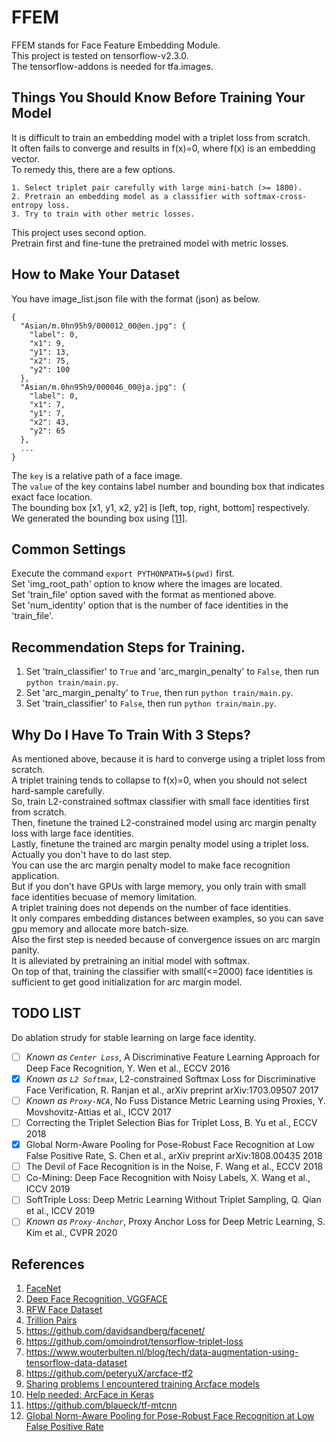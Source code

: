 # FFEM  
FFEM stands for Face Feature Embedding Module.  
This project is tested on tensorflow-v2.3.0.  
The tensorflow-addons is needed for tfa.images.  

## Things You Should Know Before Training Your Model
It is difficult to train an embedding model with a triplet loss from scratch.  
It often fails to converge and results in f(x)=0, where f(x) is an embedding vector.  
To remedy this, there are a few options.  
```
1. Select triplet pair carefully with large mini-batch (>= 1800).
2. Pretrain an embedding model as a classifier with softmax-cross-entropy loss.
3. Try to train with other metric losses.
```
This project uses second option.  
Pretrain first and fine-tune the pretrained model with metric losses.  

## How to Make Your Dataset
You have image_list.json file with the format (json) as below.  
```
{
  "Asian/m.0hn95h9/000012_00@en.jpg": {
    "label": 0,
    "x1": 9,
    "y1": 13,
    "x2": 75,
    "y2": 100
  },
  "Asian/m.0hn95h9/000046_00@ja.jpg": {
    "label": 0,
    "x1": 7,
    "y1": 7,
    "x2": 43,
    "y2": 65
  },
  ...
}
```
The `key` is a relative path of a face image.   
The `value` of the key contains label number and bounding box that indicates exact face location.  
The bounding box [x1, y1, x2, y2] is [left, top, right, bottom] respectively.  
We generated the bounding box using [[11]](https://github.com/blaueck/tf-mtcnn).  

## Common Settings
Execute the command `export PYTHONPATH=$(pwd)` first.  
Set 'img_root_path' option to know where the images are located.  
Set 'train_file' option saved with the format as mentioned above.  
Set 'num_identity' option that is the number of face identities in the 'train_file'.  

## Recommendation Steps for Training.
1. Set 'train_classifier' to `True` and 'arc_margin_penalty' to `False`, then run `python train/main.py`.  
2. Set 'arc_margin_penalty' to `True`, then run `python train/main.py`.  
3. Set 'train_classifier' to `False`, then run `python train/main.py`.  

## Why Do I Have To Train With 3 Steps?
As mentioned above, because it is hard to converge using a triplet loss from scratch.  
A triplet training tends to collapse to f(x)=0, when you should not select hard-sample carefully.  
So, train L2-constrained softmax classifier with small face identities first from scratch.  
Then, finetune the trained L2-constrained model using arc margin penalty loss with large face identities.  
Lastly, finetune the trained arc margin penalty model using a triplet loss.  
Actually you don't have to do last step.  
You can use the arc margin penalty model to make face recognition application.  
But if you don't have GPUs with large memory, you only train with small face identities becuase of memory limitation.  
A triplet training does not depends on the number of face identities.  
It only compares embedding distances between examples, so you can save gpu memory and allocate more batch-size.  
Also the first step is needed because of convergence issues on arc margin panlty.  
It is alleviated by pretraining an initial model with softmax.  
On top of that, training the classifier with small(<=2000) face identities is sufficient to get good initialization for arc margin model.  

## TODO LIST
Do ablation strudy for stable learning on large face identity.  

- [ ] *Known as `Center Loss`*, A Discriminative Feature Learning Approach for Deep Face Recognition, Y. Wen et al., ECCV 2016
- [x] *Known as `L2 Softmax`*, L2-constrained Softmax Loss for Discriminative Face Verification, R. Ranjan et al., arXiv preprint arXiv:1703.09507 2017
- [ ] *Known as `Proxy-NCA`*, No Fuss Distance Metric Learning using Proxies, Y. Movshovitz-Attias et al., ICCV 2017
- [ ] Correcting the Triplet Selection Bias for Triplet Loss, B. Yu et al., ECCV 2018
- [x] Global Norm-Aware Pooling for Pose-Robust Face Recognition at Low False Positive Rate, S. Chen et al., arXiv preprint arXiv:1808.00435 2018
- [ ] The Devil of Face Recognition is in the Noise, F. Wang et al., ECCV 2018
- [ ] Co-Mining: Deep Face Recognition with Noisy Labels, X. Wang et al., ICCV 2019
- [ ] SoftTriple Loss: Deep Metric Learning Without Triplet Sampling, Q. Qian et al., ICCV 2019
- [ ] *Known as `Proxy-Anchor`*, Proxy Anchor Loss for Deep Metric Learning, S. Kim et al., CVPR 2020

## References
1. [FaceNet](https://arxiv.org/pdf/1503.03832.pdf)
2. [Deep Face Recognition, VGGFACE](https://www.robots.ox.ac.uk/~vgg/publications/2015/Parkhi15/parkhi15.pdf)
3. [RFW Face Dataset](http://www.whdeng.cn/RFW/index.html)
4. [Trillion Pairs](http://trillionpairs.deepglint.com/overview)
5. https://github.com/davidsandberg/facenet/
6. https://github.com/omoindrot/tensorflow-triplet-loss
7. https://www.wouterbulten.nl/blog/tech/data-augmentation-using-tensorflow-data-dataset
8. https://github.com/peteryuX/arcface-tf2
9. [Sharing problems I encountered training Arcface models](https://www.kaggle.com/c/recursion-cellular-image-classification/discussion/109987)
10. [Help needed: ArcFace in Keras](https://www.reddit.com/r/deeplearning/comments/cg1kev/help_needed_arcface_in_keras)
11. https://github.com/blaueck/tf-mtcnn
12. [Global Norm-Aware Pooling for Pose-Robust Face Recognition at Low False Positive Rate](https://arxiv.org/ftp/arxiv/papers/1808/1808.00435.pdf)
